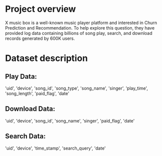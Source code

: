 # Project overview

X music box is a well-known music player platform and interested in Churn Prediction and Recommendation. To help explore this question, they have provided log data containing billions of song play, search, and download records generated by 600K users. 

# Dataset description

## Play Data: 
'uid', 'device', 'song_id', 'song_type', 'song_name', 'singer', 'play_time', 'song_length', 'paid_flag', 'date'

## Download Data: 
'uid', 'device', 'song_id', 'song_name', 'singer', 'paid_flag', 'date'

## Search Data: 
'uid', 'device', 'time_stamp', 'search_query', 'date'

